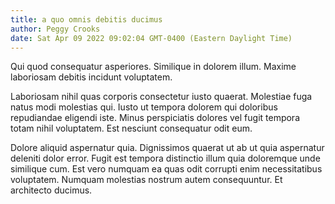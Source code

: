 ```yaml
---
title: a quo omnis debitis ducimus
author: Peggy Crooks
date: Sat Apr 09 2022 09:02:04 GMT-0400 (Eastern Daylight Time)
---
```

Qui quod consequatur asperiores. Similique in dolorem illum. Maxime laboriosam debitis incidunt voluptatem.

 Laboriosam nihil quas corporis consectetur iusto quaerat. Molestiae fuga natus modi molestias qui. Iusto ut tempora dolorem qui doloribus repudiandae eligendi iste. Minus perspiciatis dolores vel fugit tempora totam nihil voluptatem. Est nesciunt consequatur odit eum.

 Dolore aliquid aspernatur quia. Dignissimos quaerat ut ab ut quia aspernatur deleniti dolor error. Fugit est tempora distinctio illum quia doloremque unde similique cum. Est vero numquam ea quas odit corrupti enim necessitatibus voluptatem. Numquam molestias nostrum autem consequuntur. Et architecto ducimus.